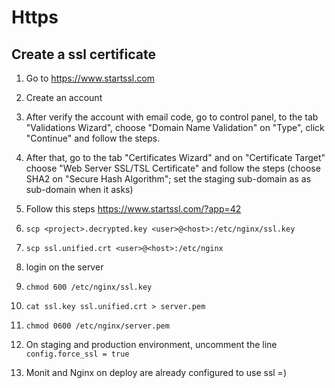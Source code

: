 # Https

## Create a ssl certificate

1. Go to https://www.startssl.com

2. Create an account

3. After verify the account with email code, go to control panel, to the tab "Validations Wizard", choose "Domain Name Validation" on "Type", click "Continue" and follow the steps.

4. After that, go to the tab "Certificates Wizard" and on "Certificate Target" choose "Web Server SSL/TSL Certificate" and follow the steps (choose SHA2 on "Secure Hash Algorithm"; set the staging sub-domain as as sub-domain when it asks)

5. Follow this steps https://www.startssl.com/?app=42

6. `scp <project>.decrypted.key <user>@<host>:/etc/nginx/ssl.key`

7. `scp ssl.unified.crt <user>@<host>:/etc/nginx`

8. login on the server

9. `chmod 600 /etc/nginx/ssl.key`

10. `cat ssl.key ssl.unified.crt > server.pem`

11. `chmod 0600 /etc/nginx/server.pem`

12. On staging and production environment, uncomment the line `config.force_ssl = true`

13. Monit and Nginx on deploy are already configured to use ssl =)